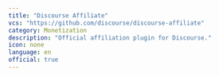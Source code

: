 ```yaml
---
title: "Discourse Affiliate"
vcs: "https://github.com/discourse/discourse-affiliate"
category: Monetization
description: "Official affiliation plugin for Discourse."
icon: none
language: en
official: true
---
```

